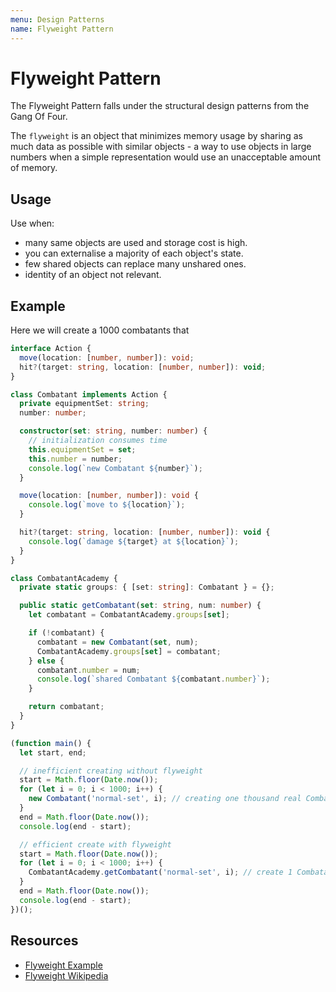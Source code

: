 ```yaml
---
menu: Design Patterns
name: Flyweight Pattern
---
```


# Flyweight Pattern

The Flyweight Pattern falls under the structural design patterns from the Gang Of Four.

The `flyweight` is an object that minimizes memory usage by sharing as much data as possible with similar objects - a way to use objects in large numbers when a simple representation would use an unacceptable amount of memory.

## Usage

Use when:

- many same objects are used and storage cost is high.
- you can externalise a majority of each object's state.
- few shared objects can replace many unshared ones.
- identity of an object not relevant.

## Example

Here we will create a 1000 combatants that

```typescript
interface Action {
  move(location: [number, number]): void;
  hit?(target: string, location: [number, number]): void;
}

class Combatant implements Action {
  private equipmentSet: string;
  number: number;

  constructor(set: string, number: number) {
    // initialization consumes time
    this.equipmentSet = set;
    this.number = number;
    console.log(`new Combatant ${number}`);
  }

  move(location: [number, number]): void {
    console.log(`move to ${location}`);
  }

  hit?(target: string, location: [number, number]): void {
    console.log(`damage ${target} at ${location}`);
  }
}

class CombatantAcademy {
  private static groups: { [set: string]: Combatant } = {};

  public static getCombatant(set: string, num: number) {
    let combatant = CombatantAcademy.groups[set];

    if (!combatant) {
      combatant = new Combatant(set, num);
      CombatantAcademy.groups[set] = combatant;
    } else {
      combatant.number = num;
      console.log(`shared Combatant ${combatant.number}`);
    }

    return combatant;
  }
}

(function main() {
  let start, end;

  // inefficient creating without flyweight
  start = Math.floor(Date.now());
  for (let i = 0; i < 1000; i++) {
    new Combatant('normal-set', i); // creating one thousand real Combatants
  }
  end = Math.floor(Date.now());
  console.log(end - start);

  // efficient create with flyweight
  start = Math.floor(Date.now());
  for (let i = 0; i < 1000; i++) {
    CombatantAcademy.getCombatant('normal-set', i); // create 1 Combatant
  }
  end = Math.floor(Date.now());
  console.log(end - start);
})();
```

## Resources

- [Flyweight Example](https://circle.visual-paradigm.com/flyweight/)
- [Flyweight Wikipedia](https://en.wikipedia.org/wiki/Flyweight_pattern)
